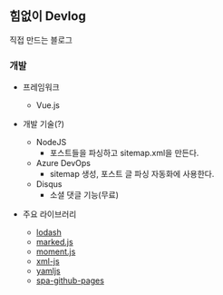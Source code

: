 ## 힘없이 Devlog

직접 만드는 블로그

### 개발

* 프레임워크

    * Vue.js

* 개발 기술(?)

    * NodeJS
        * 포스트들을 파싱하고 sitemap.xml을 만든다.
    * Azure DevOps
        * sitemap 생성, 포스트 글 파싱 자동화에 사용한다.
    * Disqus
        * 소셜 댓글 기능(무료)

* 주요 라이브러리

    * [lodash](https://lodash.com/)
    * [marked.js](https://marked.js.org/)
    * [moment.js](https://momentjs.com/)
    * [xml-js](https://www.npmjs.com/package/xml-js)
    * [yamljs](https://www.npmjs.com/package/yamljs)
    * [spa-github-pages](https://github.com/rafgraph/spa-github-pages)